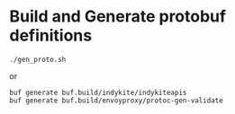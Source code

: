 # Build and Generate protobuf definitions

```shell
./gen_proto.sh
```

or

```shell
buf generate buf.build/indykite/indykiteapis
buf generate buf.build/envoyproxy/protoc-gen-validate 
```
